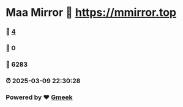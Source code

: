# Maa Mirror :link: https://mmirror.top 
### :page_facing_up: [4](https://mmirror.top/tag.html) 
### :speech_balloon: 0 
### :hibiscus: 6283 
### :alarm_clock: 2025-03-09 22:30:28 
### Powered by :heart: [Gmeek](https://github.com/Meekdai/Gmeek)
